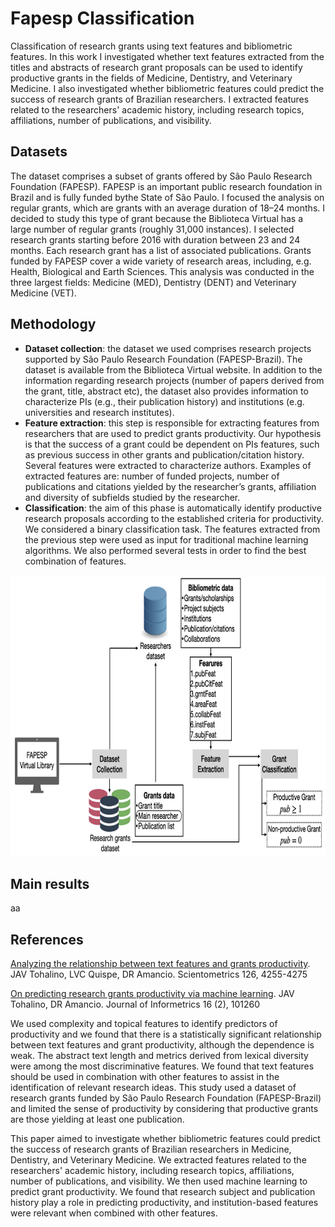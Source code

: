# Fapesp Classification
Classification of research grants using text features and bibliometric features. In this work I investigated whether text features extracted from the titles and abstracts of research grant proposals can be used to identify productive grants in the fields of Medicine, Dentistry, and Veterinary Medicine. I also investigated whether bibliometric features could predict the success of research grants of Brazilian researchers. I extracted features related to the researchers' academic history, including research topics, affiliations, number of publications, and visibility.
 
## Datasets

The dataset comprises a subset of grants offered by São Paulo Research Foundation (FAPESP). FAPESP is an important public research foundation in Brazil and is fully funded bythe State of São Paulo. I focused the analysis on regular grants, which are grants with an average duration of 18–24 months. I decided to study this type of grant because the Biblioteca Virtual has a large number of regular grants (roughly 31,000 instances). I selected research grants starting before 2016 with duration between 23 and 24 months. Each research grant has a list of associated publications. Grants funded by FAPESP cover a wide variety of research areas, including, e.g. Health, Biological and Earth Sciences. This analysis was conducted in the three largest fields: Medicine (MED), Dentistry (DENT) and Veterinary Medicine (VET).

## Methodology

- **Dataset collection**: the dataset we used comprises research projects supported by São Paulo Research Foundation (FAPESP-Brazil). The dataset is available from the Biblioteca Virtual website. In addition to the information regarding research projects (number of papers derived from the grant, title, abstract etc), the dataset also provides information to characterize PIs (e.g., their publication history) and institutions (e.g. universities and research institutes).
- **Feature extraction**: this step is responsible for extracting features from researchers that are used to predict grants productivity. Our hypothesis is that the success of a grant could be dependent on PIs features, such as previous success in other grants and publication/citation history. Several features were extracted to characterize authors. Examples of extracted features are: number of funded projects, number of publications and citations yielded by the researcher’s grants, affiliation and diversity of subfields studied by the researcher. 
- **Classification**: the aim of this phase is automatically identify productive research proposals according to the established criteria for productivity. We considered a binary classification task. The features extracted from the previous step were used as input for traditional machine learning algorithms. We also performed several tests in order to find the best combination of features. 

<img src="fc_arquitecture.png" width="650" height="450">



## Main results
aa

## References
[Analyzing the relationship between text features and grants productivity](https://link.springer.com/article/10.1007/s11192-021-03926-x). JAV Tohalino, LVC Quispe, DR Amancio. Scientometrics 126, 4255-4275

[On predicting research grants productivity via machine learning](https://www.sciencedirect.com/science/article/abs/pii/S1751157722000128). JAV Tohalino, DR Amancio. Journal of Informetrics 16 (2), 101260

We used complexity and topical features to identify predictors of productivity and we found that there is a statistically significant relationship between text features and grant productivity, although the dependence is weak. The abstract text length and metrics derived from lexical diversity were among the most discriminative features. We found that text features should be used in combination with other features to assist in the identification of relevant research ideas. This study used a dataset of research grants funded by São Paulo Research Foundation (FAPESP-Brazil) and limited the sense of productivity by considering that productive grants are those yielding at least one publication.

This paper aimed to investigate whether bibliometric features could predict the success of research grants of Brazilian researchers in Medicine, Dentistry, and Veterinary Medicine. We extracted features related to the researchers' academic history, including research topics, affiliations, number of publications, and visibility. We then used machine learning to predict grant productivity. We found that research subject and publication history play a role in predicting productivity, and institution-based features were relevant when combined with other features. 

